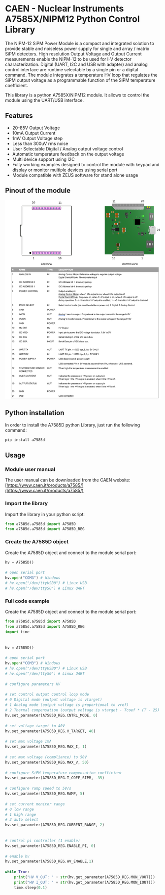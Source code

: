 # CAEN - Nuclear Instruments A7585X/NIPM12 Python Control Library


The NIPM-12 SiPM Power Module is a compact and integrated solution to provide stable and noiseless power supply for single and array / matrix SiPM detectors.
High resolution Output Voltage and Output Current measurements enable the NIPM-12 to be used for I-V detector characterization.
Digital (UART, I2C and USB with adapter) and analog control interface are runtime selectable by a single pin or a digital command.
The module integrates a temperature HV loop that regulates the SiPM output voltage as a programmable function of the SiPM temperature coefficient.

This library is a python A7585X/NIPM12 module. It allows to control the module using the UART/USB interface. 

## Features
- 20-85V Output Voltage
- 10mA Output Current
- 1mV Output Voltage step
- Less than 300uV rms noise
- User Selectable Digital / Analog output voltage control
- Automatic temperature feedback on the output voltage
- Multi device support using I2C
- Fully working examples designed to control the module with keypad and display or monitor multiple devices using serial port
- Module compatible with ZEUS software for stand alone usage

## Pinout of the module

![pinout of the moduke](https://github.com/NuclearInstruments/a7585d/blob/master/images/img2.png?raw=true)

## Python installation

In order to install the A7585D python Library, just run the following command:

```bash
pip install a7585d
```

## Usage

### Module user manual

The user manual can be downloaded from the CAEN website:
[https://www.caen.it/products/a7585/](https://www.caen.it/products/a7585/)

### Import the library

Import the library in your python script:

```python
from a7585d.a7585d import A7585D 
from a7585d.a7585d import A7585D_REG
```

### Create the A7585D object

Create the A7585D object and connect to the module serial port:

```python
hv = A7585D()

# open serial port
hv.open("COM3") # Windows
# hv.open("/dev/ttyUSB0") # Linux USB
# hv.open("/dev/ttyS0") # Linux UART
```

### Full code example

Create the A7585D object and connect to the module serial port:

```python
from a7585d.a7585d import A7585D 
from a7585d.a7585d import A7585D_REG
import time


hv = A7585D()

# open serial port
hv.open("COM3") # Windows
# hv.open("/dev/ttyUSB0") # Linux USB
# hv.open("/dev/ttyS0") # Linux UART

# configure parameters HV

# set control output control loop mode
# 0 Digital mode (output voltage is vtarget)
# 1 Analog mode (output voltage is proportional to vref)
# 2 Thermal compensation (output voltage is vtarget - Tcoef * (T - 25)
hv.set_parameter(A7585D_REG.CNTRL_MODE, 0)  

# set voltage target to 40V
hv.set_parameter(A7585D_REG.V_TARGET, 40)

# set max voltage 1mA
hv.set_parameter(A7585D_REG.MAX_I, 1)

# set max voltage (compliance) to 50V
hv.set_parameter(A7585D_REG.MAX_V, 50)

# configure SiPM temperature compensation coefficient
hv.set_parameter(A7585D_REG.T_COEF_SIPM, -35)

# configure ramp speed to 5V/s
hv.set_parameter(A7585D_REG.RAMP, 5)

# set current monitor range
# 0 low range
# 1 high range
# 2 auto select
hv.set_parameter(A7585D_REG.CURRENT_RANGE, 2)


# control pi controller (1 enable)
hv.set_parameter(A7585D_REG.ENABLE_PI, 0)

# enable hv
hv.set_parameter(A7585D_REG.HV_ENABLE,1)

while True:
    print("HV V_OUT: " + str(hv.get_parameter(A7585D_REG.MON_VOUT)))
    print("HV I_OUT: " + str(hv.get_parameter(A7585D_REG.MON_IOUT)))
    time.sleep(0.1)
```